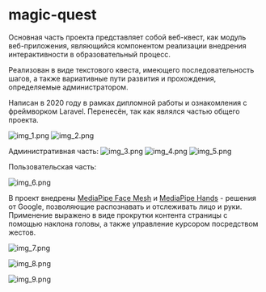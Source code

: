 # magic-quest
Основная часть проекта представляет собой веб-квест, как модуль
веб-приложения, являющийся компонентом реализации
внедрения интерактивности в образовательный процесс.

Реализован в виде текстового квеста,
имеющего последовательность шагов, а также вариативные пути развития и
прохождения, определяемые администратором.

Написан в 2020 году в рамках дипломной работы и ознакомления с фреймворком Laravel.
Перенесён, так как являлся частью общего проекта.

![img_1.png](img_1.png)  ![img_2.png](img_2.png)

Административная часть:
![img_3.png](img_3.png)
![img_4.png](img_4.png)
![img_5.png](img_5.png)

Пользовательская часть:

![img_6.png](img_6.png)

В проект внедрены <a href="https://google.github.io/mediapipe/solutions/face_mesh.html">MediaPipe Face Mesh</a> и <a href="https://google.github.io/mediapipe/solutions/hands.html">MediaPipe
Hands</a> - решения от Google, позволяющие распознавать и отслеживать лицо и руки. 
Применение выражено в виде прокрутки контента страницы с помощью наклона головы, 
а также управление курсором посредством жестов.

![img_7.png](img_7.png)

![img_8.png](img_8.png)

![img_9.png](img_9.png)

